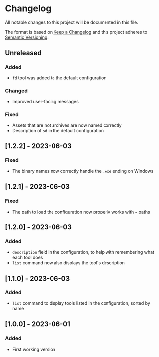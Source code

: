 # Changelog

All notable changes to this project will be documented in this file.

The format is based on [Keep a Changelog](https://keepachangelog.com/en/1.0.0/) and this project adheres to [Semantic Versioning](https://semver.org/spec/v2.0.0.html).

## Unreleased

### Added

- `fd` tool was added to the default configuration

### Changed

- Improved user-facing messages

### Fixed

- Assets that are not archives are now named correctly
- Description of `sd` in the default configuration

## [1.2.2] - 2023-06-03

### Fixed

- The binary names now correctly handle the `.exe` ending on Windows

## [1.2.1] - 2023-06-03

### Fixed

- The path to load the configuration now properly works with `~` paths

## [1.2.0] - 2023-06-03

### Added

- `description` field in the configuration, to help with remembering what each tool does
- `list` command now also displays the tool's description

## [1.1.0] - 2023-06-03

### Added

- `list` command to display tools listed in the configuration, sorted by name

## [1.0.0] - 2023-06-01

### Added

- First working version
